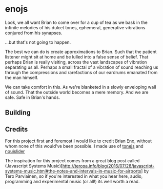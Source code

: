 # enojs

Look, we all want Brian to come over for a cup of tea as we bask in the infinite melodies of his dulcet tones, 
ephemeral, generative vibrations conjured from his synapses.

...but that's not going to happen. 

The best we can do is create approximations to Brian. 
Such that the patient listener might sit at home and be lulled into a false sense of belief.
That perhaps Brian is really visiting, across the vast landscapes of vibration separating us all.
Perhaps a small fractal of a vibration of sound reaching us through the compressions and rarefactions of our eardrums
emanated from the man himself.

We can take comfort in this. 
As we're blanketed in a slowly enveloping wall of sound.
That the outside world becomes a mere memory.
And we are safe. 
Safe in Brian's hands.

## Building

## Credits
For this project first and foremost I would like to credit Brian Eno, without whom none of this would've been possible.
I made use of [tonejs](https://tonejs.github.io/) and [nouislider](https://refreshless.com/nouislider/)

The inspiration for this project comes from a great blog post called (Javascript Systems Music)[http://teropa.info/blog/2016/07/28/javascript-systems-music.html#the-notes-and-intervals-in-music-for-airports] by Tero Parviainen,
so if you're interested in what you hear here, audio, programming and experimental music (or all!) its well worth a read.
